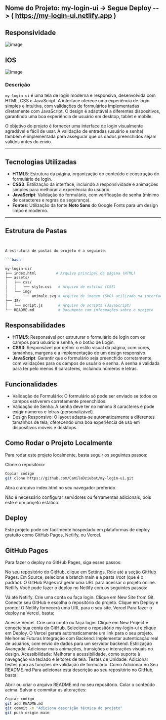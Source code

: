 ## Nome do Projeto: my-login-ui -> Segue Deploy --> ( https://my-login-ui.netlify.app )

## Responsividade

![image](https://github.com/user-attachments/assets/ed90cb98-3796-45e7-ae75-118d679a32b7)

## IOS
![image](https://github.com/user-attachments/assets/d8a7911d-39ad-4e80-b53b-15efe02d1194)


### Descrição

`my-login-ui` é uma tela de login moderna e responsiva, desenvolvida com HTML, CSS e JavaScript. A interface oferece uma experiência de login simples e intuitiva, com validações de formulários implementadas diretamente com JavaScript. O design é adaptável a diferentes dispositivos, garantindo uma boa experiência de usuário em desktop, tablet e mobile.

O objetivo do projeto é fornecer uma interface de login visualmente agradável e fácil de usar. A validação de entradas (usuário e senha) também é implementada para assegurar que os dados preenchidos sejam válidos antes do envio.

---

## Tecnologias Utilizadas

- **HTML5**: Estrutura da página, organização do conteúdo e construção do formulário de login.
- **CSS3**: Estilização da interface, incluindo a responsividade e animações simples para melhorar a experiência do usuário.
- **JavaScript**: Validação do formulário, com verificação de senha (mínimo de caracteres e regras de segurança).
- **Fontes**: Utilização da fonte **Noto Sans** do Google Fonts para um design limpo e moderno.

---

## Estrutura de Pastas

```bash


A estrutura de pastas do projeto é a seguinte:

```bash

my-login-ui/
├── index.html         # Arquivo principal da página (HTML)
├── assets/
│   ├── css/
│   │   └── style.css   # Arquivo de estilos (CSS)
│   └── img/
│       └── animale.svg # Arquivo de imagem (SVG) utilizado na interface
├── JS/
│   └── script.js       # Arquivo de scripts (JavaScript)
└── README.md           # Documento com informações sobre o projeto

```

## Responsabilidades
- **HTML5**: Responsável por estruturar o formulário de login com os campos para usuário e senha, e o botão de Login.
- **CSS3**: Responsável por definir o estilo visual da página, com cores, tamanhos, margens e a implementação de um design responsivo.
- **JavaScript**: Garantir que o formulário seja preenchido corretamente, com validações para os campos de usuário e senha. A senha é validada para ter pelo menos 8 caracteres, incluindo números e letras.
## Funcionalidades
- Validação de Formulário: O formulário só pode ser enviado se todos os campos estiverem corretamente preenchidos.
- Validação de Senha: A senha deve ter no mínimo 8 caracteres e pode exigir números e letras (personalizável).
- Design Responsivo: O layout adapta-se automaticamente a diferentes tamanhos de tela, oferecendo uma boa experiência de uso em dispositivos móveis e desktops.

## Como Rodar o Projeto Localmente
Para rodar este projeto localmente, basta seguir os seguintes passos:

Clone o repositório:

```bash
Copiar código
git clone https://github.com/CamilaDziubat/my-login-ui.git
```
Abra o arquivo index.html no seu navegador preferido.

Não é necessário configurar servidores ou ferramentas adicionais, pois este é um projeto estático.

## Deploy
Este projeto pode ser facilmente hospedado em plataformas de deploy gratuito como GitHub Pages, Netlify, ou Vercel.

## GitHub Pages
Para fazer o deploy no GitHub Pages, siga esses passos:

No seu repositório do GitHub, clique em Settings.
Role até a seção GitHub Pages.
Em Source, selecione a branch main e a pasta /root (que é o padrão).
O GitHub Pages irá gerar uma URL para acessar o projeto online.
Netlify
Você pode fazer o deploy no Netlify com os seguintes passos:

Vá até Netlify.
Crie uma conta ou faça login.
Clique em New Site from Git.
Conecte seu GitHub e escolha o repositório do projeto.
Clique em Deploy e pronto! O Netlify fornecerá uma URL para o seu site.
Vercel
Para fazer o deploy na Vercel, basta:

Acesse Vercel.
Crie uma conta ou faça login.
Clique em New Project e conecte sua conta do GitHub.
Selecione o repositório my-login-ui e clique em Deploy.
O Vercel gerará automaticamente um link para o seu projeto.
Melhorias Futuras
Integração com Backend: Implementar autenticação real de usuários, com envio de dados para um servidor backend.
Estilização Avançada: Adicionar mais animações, transições e interações visuais no design.
Acessibilidade: Melhorar a acessibilidade, como suporte à navegação via teclado e leitores de tela.
Testes de Unidade: Adicionar testes para as funções de validação de formulário.
Como Adicionar no Seu README.md
Para adicionar esta descrição ao seu repositório no GitHub, basta:

Abrir ou criar o arquivo README.md no seu repositório.
Colar o conteúdo acima.
Salvar e commitar as alterações:
```bash
Copiar código
git add README.md
git commit -m "Adiciona descrição técnica do projeto"
git push origin main
```
